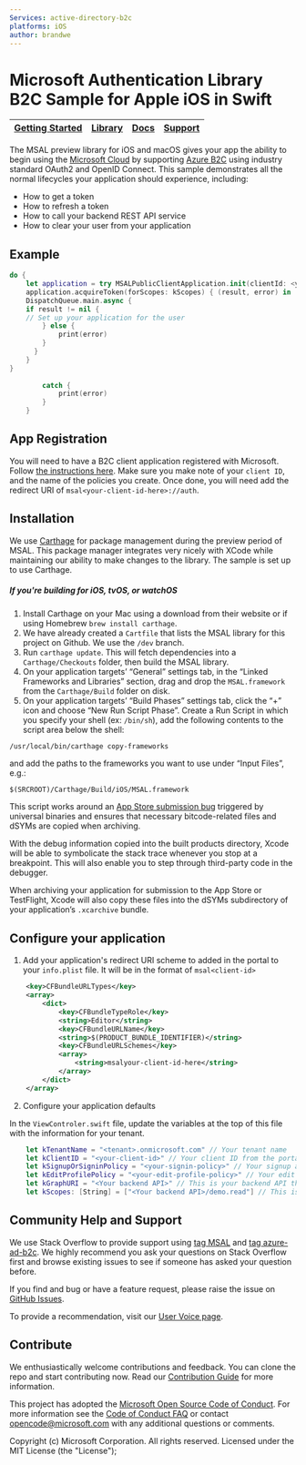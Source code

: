 ```yaml
--- 
Services: active-directory-b2c
platforms: iOS
author: brandwe
---
```


Microsoft Authentication Library B2C Sample for Apple iOS in Swift
=====================================

| [Getting Started](https://docs.microsoft.com/en-us/azure/active-directory-b2c/active-directory-b2c-get-started)| [Library](https://github.com/AzureAD/microsoft-authentication-library-for-objc) | [Docs](https://aka.ms/aadb2c) | [Support](README.md#community-help-and-support)
| --- | --- | --- | --- |

The MSAL preview library for iOS and macOS gives your app the ability to begin using the [Microsoft Cloud](https://cloud.microsoft.com) by supporting [Azure B2C](https://azure.microsoft.com/en-us/services/active-directory-b2c/) using industry standard OAuth2 and OpenID Connect. This sample demonstrates all the normal lifecycles your application should experience, including:

* How to get a token
* How to refresh a token
* How to call your backend REST API service
* How to clear your user from your application

## Example

```Swift
do {
    let application = try MSALPublicClientApplication.init(clientId: <your-client-id-here> authority: kAuthority)
    application.acquireToken(forScopes: kScopes) { (result, error) in
    DispatchQueue.main.async {
    if result != nil {
    // Set up your application for the user
        } else {
            print(error)
        }
      }
    }
}
            
        catch {
            print(error)
        }
    }
```

## App Registration 

You will need to have a B2C client application registered with Microsoft. Follow [the instructions here](https://docs.microsoft.com/en-us/azure/active-directory-b2c/active-directory-b2c-get-started). Make sure you make note of your `client ID`, and the name of the policies you create. Once done, you will need add the redirect URI of `msal<your-client-id-here>://auth`.


## Installation

We use [Carthage](https://github.com/Carthage/Carthage) for package management during the preview period of MSAL. This package manager integrates very nicely with XCode while maintaining our ability to make changes to the library. The sample is set up to use Carthage.

##### If you're building for iOS, tvOS, or watchOS

1. Install Carthage on your Mac using a download from their website or if using Homebrew `brew install carthage`.
1. We have already created a `Cartfile` that lists the MSAL library for this project on Github. We use the `/dev` branch.
1. Run `carthage update`. This will fetch dependencies into a `Carthage/Checkouts` folder, then build the MSAL library.
1. On your application targets’ “General” settings tab, in the “Linked Frameworks and Libraries” section, drag and drop the `MSAL.framework` from the `Carthage/Build` folder on disk.
1. On your application targets’ “Build Phases” settings tab, click the “+” icon and choose “New Run Script Phase”. Create a Run Script in which you specify your shell (ex: `/bin/sh`), add the following contents to the script area below the shell:

  ```sh
  /usr/local/bin/carthage copy-frameworks
  ```

  and add the paths to the frameworks you want to use under “Input Files”, e.g.:

  ```
  $(SRCROOT)/Carthage/Build/iOS/MSAL.framework
  ```
  This script works around an [App Store submission bug](http://www.openradar.me/radar?id=6409498411401216) triggered by universal binaries and ensures that necessary bitcode-related files and dSYMs are copied when archiving.

With the debug information copied into the built products directory, Xcode will be able to symbolicate the stack trace whenever you stop at a breakpoint. This will also enable you to step through third-party code in the debugger.

When archiving your application for submission to the App Store or TestFlight, Xcode will also copy these files into the dSYMs subdirectory of your application’s `.xcarchive` bundle.

## Configure your application

1. Add your application's redirect URI scheme to added in the portal to your `info.plist` file. It will be in the format of `msal<client-id>`
```xml
    <key>CFBundleURLTypes</key>
    <array>
        <dict>
            <key>CFBundleTypeRole</key>
            <string>Editor</string>
            <key>CFBundleURLName</key>
            <string>$(PRODUCT_BUNDLE_IDENTIFIER)</string>
            <key>CFBundleURLSchemes</key>
            <array>
                <string>msalyour-client-id-here</string>
            </array>
        </dict>
    </array>
```

2. Configure your application defaults

In the `ViewControler.swift` file, update the variables at the top of this file with the information for your tenant.

```swift
    let kTenantName = "<tenant>.onmicrosoft.com" // Your tenant name
    let kClientID = "<your-client-id>" // Your client ID from the portal when you created your application
    let kSignupOrSigninPolicy = "<your-signin-policy>" // Your signup and sign-in policy you created in the portal
    let kEditProfilePolicy = "<your-edit-profile-policy>" // Your edit policy you created in the portal
    let kGraphURI = "<Your backend API>" // This is your backend API that you've configured to accept your app's tokens
    let kScopes: [String] = ["<Your backend API>/demo.read"] // This is a scope that you've configured your backend API to look for.
```




## Community Help and Support

We use Stack Overflow to provide support using [tag MSAL](http://stackoverflow.com/questions/tagged/msal) and [tag azure-ad-b2c](http://stackoverflow.com/questions/tagged/azure-ad-b2c). We highly recommend you ask your questions on Stack Overflow first and browse existing issues to see if someone has asked your question before.

If you find and bug or have a feature request, please raise the issue on [GitHub Issues](../../issues). 

To provide a recommendation, visit our [User Voice page](https://feedback.azure.com/forums/169401-azure-active-directory).

## Contribute

We enthusiastically welcome contributions and feedback. You can clone the repo and start contributing now. Read our [Contribution Guide](Contributing.md) for more information.

This project has adopted the [Microsoft Open Source Code of Conduct](https://opensource.microsoft.com/codeofconduct/). For more information see the [Code of Conduct FAQ](https://opensource.microsoft.com/codeofconduct/faq/) or contact [opencode@microsoft.com](mailto:opencode@microsoft.com) with any additional questions or comments.


Copyright (c) Microsoft Corporation.  All rights reserved. Licensed under the MIT License (the "License");
